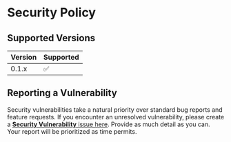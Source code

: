 # Security Policy

## Supported Versions

| Version | Supported          |
| ------- | ------------------ |
| 0.1.x   | :white_check_mark: |

## Reporting a Vulnerability

Security vulnerabilities take a natural priority over standard bug reports and feature requests. If you
encounter an unresolved vulnerability, please create a 
[**Security Vulnerability** issue here](https://github.com/JACK-COM/prisma-express/issues/new/choose). 
Provide as much detail as you can. Your report will be prioritized as time permits. 
